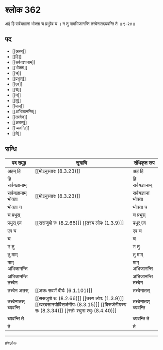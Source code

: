 # श्लोक 362

अहं हि सर्वयज्ञानां भोक्ता च प्रभुरेव च ।
न तु मामभिजानन्ति तत्त्वेनातश्च्यवन्ति ते ॥ ९-२४॥


## पद 

- [[अहम्]]
- [[हि]]
- [[सर्वयज्ञानाम्]]
- [[भोक्ता]]
- [[च]]
- [[प्रभुस्]]
- [[एव]]
- [[च]]
- [[न]]
- [[तु]]
- [[माम्]]
- [[अभिजानन्ति]]
- [[तत्त्वेन]]
- [[अतस्]]
- [[च्यवन्ति]]
- [[ते]]

## सन्धि

| पद समूह | सूत्राणि | संधिकृत रूप |
| ----- | ----- | ----- |
| अहम् हि |  [[मोऽनुस्वारः (8.3.23)]] | अहं हि |
| हि सर्वयज्ञानाम् |  | हि सर्वयज्ञानाम् |
| सर्वयज्ञानाम् भोक्ता |  [[मोऽनुस्वारः (8.3.23)]] | सर्वयज्ञानां भोक्ता |
| भोक्ता च |  | भोक्ता च |
| च प्रभुस् |  | च प्रभुस् |
| प्रभुस् एव |  [[ससजुषो रुः (8.2.66)]] [[तस्य लोपः (1.3.9)]] | प्रभुर् एव |
| एव च |  | एव च |
| च |  | च |
| न तु |  | न तु |
| तु माम् |  | तु माम् |
| माम् अभिजानन्ति |  | माम् अभिजानन्ति |
| अभिजानन्ति तत्त्वेन |  | अभिजानन्ति तत्त्वेन |
| तत्त्वेन अतस् |  [[अकः सवर्णे दीर्घः (6.1.101)]] | तत्त्वेनातस् |
| तत्त्वेनातस् च्यवन्ति |  [[ससजुषो रुः (8.2.66)]] [[तस्य लोपः (1.3.9)]] [[खरवसानयोर्विसर्जनीयः (8.3.15)]] [[विसर्जनीयस्य सः (8.3.34)]] [[स्तोः श्चुना श्चुः (8.4.40)]] | तत्त्वेनातश् च्यवन्ति |
| च्यवन्ति ते |  | च्यवन्ति ते |
| ते |  | ते |


---

#श्लोक